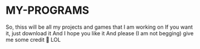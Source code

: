 # MY-PROGRAMS
So, thiss will be all my projects and games that I am working on
If you want it, just download it
And I hope you like it
And please (I am not begging) give me some credit 🥺
LOL
